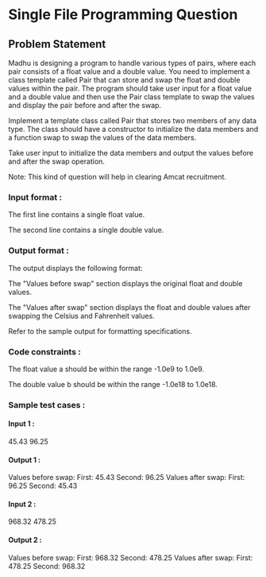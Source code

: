 # Single File Programming Question

## Problem Statement

Madhu is designing a program to handle various types of pairs, where each pair consists of a float value and a double value. You need to implement a class template called Pair that can store and swap the float and double values within the pair. The program should take user input for a float value and a double value and then use the Pair class template to swap the values and display the pair before and after the swap.

Implement a template class called Pair that stores two members of any data type. The class should have a constructor to initialize the data members and a function swap to swap the values of the data members.

Take user input to initialize the data members and output the values before and after the swap operation.

Note: This kind of question will help in clearing Amcat recruitment.

### Input format :

The first line contains a single float value.

The second line contains a single double value.

### Output format :

The output displays the following format:

The "Values before swap" section displays the original float and double values.

The "Values after swap" section displays the float and double values after swapping the Celsius and Fahrenheit values.

Refer to the sample output for formatting specifications.

### Code constraints :

The float value a should be within the range -1.0e9 to 1.0e9.

The double value b should be within the range -1.0e18 to 1.0e18.

### Sample test cases :

#### Input 1 :

45.43
96.25

#### Output 1 :

Values before swap:
First: 45.43
Second: 96.25
Values after swap:
First: 96.25
Second: 45.43

#### Input 2 :

968.32
478.25

#### Output 2 :

Values before swap:
First: 968.32
Second: 478.25
Values after swap:
First: 478.25
Second: 968.32
